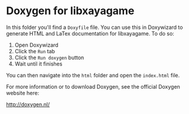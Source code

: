 # Doxygen for libxayagame

In this folder you'll find a `Doxyfile` file. You can use this in Doxywizard to generate HTML and LaTex documentation for libxayagame. To do so:

1. Open Doxywizard 
1. Click the `Run` tab
1. Click the `Run doxygen` button
1. Wait until it finishes

You can then navigate into the `html` folder and open the `index.html` file.

For more information or to download Doxygen, see the official Doxygen website here:

http://doxygen.nl/

